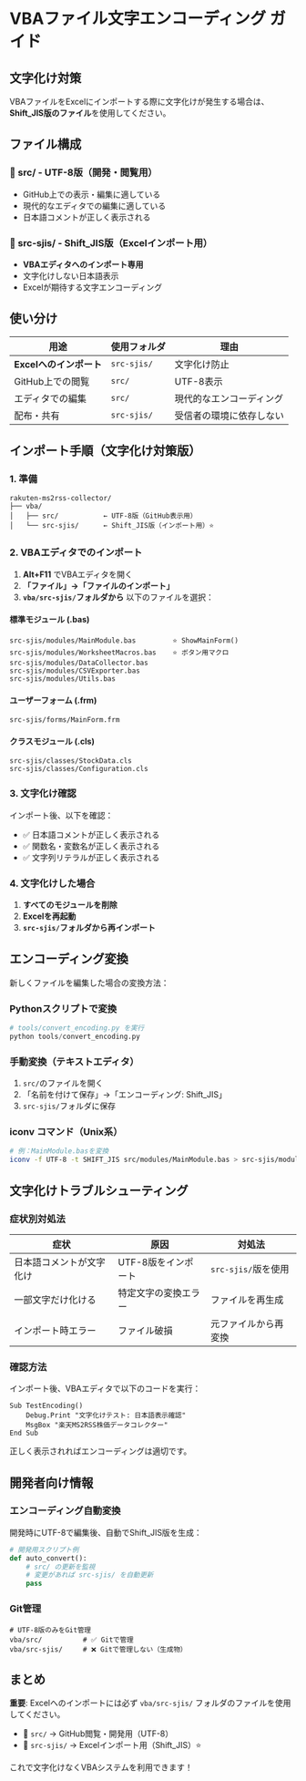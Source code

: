 # VBAファイル文字エンコーディング ガイド

## 文字化け対策

VBAファイルをExcelにインポートする際に文字化けが発生する場合は、**Shift_JIS版のファイル**を使用してください。

## ファイル構成

### 📁 src/ - UTF-8版（開発・閲覧用）
- GitHub上での表示・編集に適している
- 現代的なエディタでの編集に適している
- 日本語コメントが正しく表示される

### 📁 src-sjis/ - Shift_JIS版（Excelインポート用）
- **VBAエディタへのインポート専用**
- 文字化けしない日本語表示
- Excelが期待する文字エンコーディング

## 使い分け

| 用途 | 使用フォルダ | 理由 |
|------|-------------|------|
| **Excelへのインポート** | `src-sjis/` | 文字化け防止 |
| GitHub上での閲覧 | `src/` | UTF-8表示 |
| エディタでの編集 | `src/` | 現代的なエンコーディング |
| 配布・共有 | `src-sjis/` | 受信者の環境に依存しない |

## インポート手順（文字化け対策版）

### 1. 準備
```
rakuten-ms2rss-collector/
├── vba/
│   ├── src/           ← UTF-8版（GitHub表示用）
│   └── src-sjis/      ← Shift_JIS版（インポート用）⭐
```

### 2. VBAエディタでのインポート

1. **Alt+F11** でVBAエディタを開く
2. **「ファイル」→「ファイルのインポート」**
3. **`vba/src-sjis/`フォルダから** 以下のファイルを選択：

#### 標準モジュール (.bas)
```
src-sjis/modules/MainModule.bas         ⭐ ShowMainForm()
src-sjis/modules/WorksheetMacros.bas    ⭐ ボタン用マクロ
src-sjis/modules/DataCollector.bas
src-sjis/modules/CSVExporter.bas
src-sjis/modules/Utils.bas
```

#### ユーザーフォーム (.frm)
```
src-sjis/forms/MainForm.frm
```

#### クラスモジュール (.cls)
```
src-sjis/classes/StockData.cls
src-sjis/classes/Configuration.cls
```

### 3. 文字化け確認

インポート後、以下を確認：

- ✅ 日本語コメントが正しく表示される
- ✅ 関数名・変数名が正しく表示される
- ✅ 文字列リテラルが正しく表示される

### 4. 文字化けした場合

1. **すべてのモジュールを削除**
2. **Excelを再起動**
3. **`src-sjis/`フォルダから再インポート**

## エンコーディング変換

新しくファイルを編集した場合の変換方法：

### Pythonスクリプトで変換
```python
# tools/convert_encoding.py を実行
python tools/convert_encoding.py
```

### 手動変換（テキストエディタ）
1. `src/`のファイルを開く
2. 「名前を付けて保存」→「エンコーディング: Shift_JIS」
3. `src-sjis/`フォルダに保存

### iconv コマンド（Unix系）
```bash
# 例：MainModule.basを変換
iconv -f UTF-8 -t SHIFT_JIS src/modules/MainModule.bas > src-sjis/modules/MainModule.bas
```

## 文字化けトラブルシューティング

### 症状別対処法

| 症状 | 原因 | 対処法 |
|------|------|--------|
| 日本語コメントが文字化け | UTF-8版をインポート | `src-sjis/`版を使用 |
| 一部文字だけ化ける | 特定文字の変換エラー | ファイルを再生成 |
| インポート時エラー | ファイル破損 | 元ファイルから再変換 |

### 確認方法

インポート後、VBAエディタで以下のコードを実行：

```vba
Sub TestEncoding()
    Debug.Print "文字化けテスト: 日本語表示確認"
    MsgBox "楽天MS2RSS株価データコレクター"
End Sub
```

正しく表示されればエンコーディングは適切です。

## 開発者向け情報

### エンコーディング自動変換

開発時にUTF-8で編集後、自動でShift_JIS版を生成：

```python
# 開発用スクリプト例
def auto_convert():
    # src/ の更新を監視
    # 変更があれば src-sjis/ を自動更新
    pass
```

### Git管理

```gitignore
# UTF-8版のみをGit管理
vba/src/          # ✅ Gitで管理
vba/src-sjis/     # ❌ Gitで管理しない（生成物）
```

## まとめ

**重要**: Excelへのインポートには必ず `vba/src-sjis/` フォルダのファイルを使用してください。

- 📂 `src/` → GitHub閲覧・開発用（UTF-8）
- 📂 `src-sjis/` → Excelインポート用（Shift_JIS）⭐

これで文字化けなくVBAシステムを利用できます！